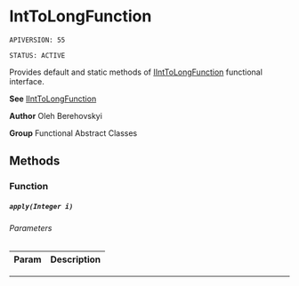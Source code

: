 # IntToLongFunction

`APIVERSION: 55`

`STATUS: ACTIVE`

Provides default and static methods of [IIntToLongFunction](/docs/Functional-Interfaces/IIntToLongFunction.md) functional interface.


**See** [IIntToLongFunction](/docs/Functional-Interfaces/IIntToLongFunction.md)


**Author** Oleh Berehovskyi


**Group** Functional Abstract Classes

## Methods
### Function
##### `apply(Integer i)`
###### Parameters
|Param|Description|
|---|---|

---
